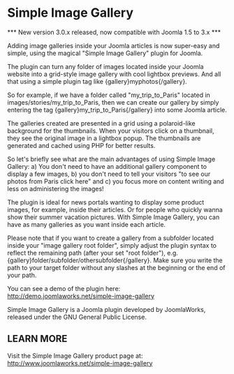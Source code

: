 Simple Image Gallery
====================

*** New version 3.0.x released, now compatible with Joomla 1.5 to 3.x ***

Adding image galleries inside your Joomla articles is now super-easy and simple, using the magical "Simple Image Gallery" plugin for Joomla.

The plugin can turn any folder of images located inside your Joomla website into a grid-style image gallery with cool lightbox previews. And all that using a simple plugin tag like {gallery}myphotos{/gallery}.

So for example, if we have a folder called "my_trip_to_Paris" located in images/stories/my_trip_to_Paris, then we can create our gallery by simply entering the tag {gallery}my_trip_to_Paris{/gallery} into some Joomla article.

The galleries created are presented in a grid using a polaroid-like background for the thumbnails. When your visitors click on a thumbnail, they see the original image in a lightbox popup. The thumbnails are generated and cached using PHP for better results.

So let's briefly see what are the main advantages of using Simple Image Gallery: a) You don't need to have an additional gallery component to display a few images, b) you don't need to tell your visitors "to see our photos from Paris click here" and c) you focus more on content writing and less on administering the images!

The plugin is ideal for news portals wanting to display some product images, for example, inside their articles. Or for people who quickly wanna show their summer vacation pictures. With Simple Image Gallery, you can have as many galleries as you want inside each article.

Please note that if you want to create a gallery from a subfolder located inside your "image gallery root folder", simply adjust the plugin syntax to reflect the remaining path (after your set "root folder"), e.g. {gallery}folder/subfolder/othersubfolder{/gallery}. Make sure you write the path to your target folder without any slashes at the beginning or the end of your path.

You can see a demo of the plugin here:
http://demo.joomlaworks.net/simple-image-gallery

Simple Image Gallery is a Joomla plugin developed by JoomlaWorks, released under the GNU General Public License.


## LEARN MORE
Visit the Simple Image Gallery product page at: http://www.joomlaworks.net/simple-image-gallery
